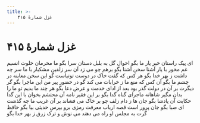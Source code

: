 ```yaml
---
title: >-
    غزل شمارهٔ ۴۱۵
---
```

# غزل شمارهٔ ۴۱۵

ای پیک راستان خبر یار ما بگو
احوال گل به بلبل دستان سرا بگو
ما محرمان خلوت انسیم غم مخور
با یار آشنا سخن آشنا بگو
برهم چو می زد آن سر زلفین مشکبار
با ما سر چه داشت ز بهر خدا بگو
هر کس که گفت خاک در دوست توتیاست
گو این سخن معاینه در چشم ما بگو
آن کس که منع ما ز خرابات می کند
گو در حضور پیر من این ماجرا بگو
گر دیگرت بر آن در دولت گذر بود
بعد از ادای خدمت و عرض دعا بگو
هر چند ما بدیم تو ما را بدان مگیر
شاهانه ماجرای گناه گدا بگو
بر این فقیر نامه آن محتشم بخوان
با این گدا حکایت آن پادشا بگو
جان ها ز دام زلف چو بر خاک می فشاند
بر آن غریب ما چه گذشت ای صبا بگو
جان پرور است قصه ارباب معرفت
رمزی برو بپرس حدیثی بیا بگو
حافظ گرت به مجلس او راه می دهند
می نوش و ترک زرق ز بهر خدا بگو
